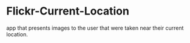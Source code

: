 # Flickr-Current-Location
app that presents images to the user that were taken near their current location.
